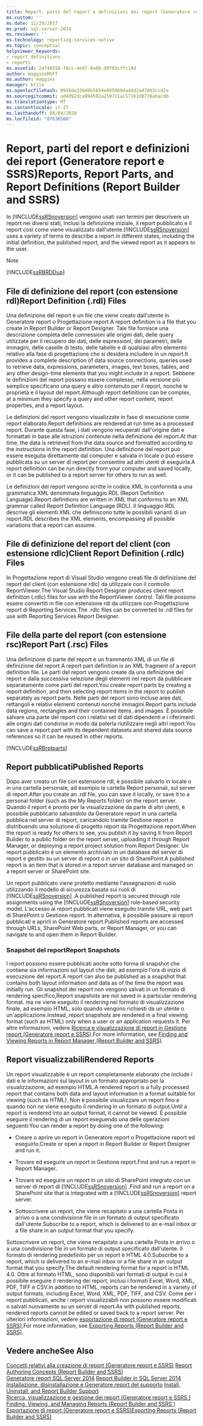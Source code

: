 ```yaml
---
title: Report, parti del report e definizioni dei report (Generatore report e SSRS) | Microsoft Docs
ms.custom: ''
ms.date: 12/29/2017
ms.prod: sql-server-2014
ms.reviewer: ''
ms.technology: reporting-services-native
ms.topic: conceptual
helpviewer_keywords:
- report definitions
- reports
ms.assetid: 2d746550-f8cc-4e97-8a06-d0f03cffc18d
author: maggiesMSFT
ms.author: maggies
manager: kfile
ms.openlocfilehash: 0926de326d0b5859e895d69da4dd2ad7863ccd2e
ms.sourcegitcommit: ad4d92dce894592a259721a1571b1d8736abacdb
ms.translationtype: MT
ms.contentlocale: it-IT
ms.lasthandoff: 08/04/2020
ms.locfileid: "87636560"
---
```

# <a name="reports-report-parts-and-report-definitions-report-builder-and-ssrs"></a><span data-ttu-id="66b7b-102">Report, parti del report e definizioni dei report (Generatore report e SSRS)</span><span class="sxs-lookup"><span data-stu-id="66b7b-102">Reports, Report Parts, and Report Definitions (Report Builder and SSRS)</span></span>
  <span data-ttu-id="66b7b-103">In [!INCLUDE[ssRSnoversion](../../includes/ssrsnoversion-md.md)] vengono usati vari termini per descrivere un report nei diversi stati, inclusi la definizione iniziale, il report pubblicato e il report così come viene visualizzato dall'utente.</span><span class="sxs-lookup"><span data-stu-id="66b7b-103">[!INCLUDE[ssRSnoversion](../../includes/ssrsnoversion-md.md)] uses a variety of terms to describe a report in different states, including the initial definition, the published report, and the viewed report as it appears to the user.</span></span>  
  
> [!NOTE]  
>  [!INCLUDE[ssRBRDDup](../../includes/ssrbrddup-md.md)]  
  
## <a name="report-definition-rdl-files"></a><span data-ttu-id="66b7b-104">File di definizione del report (con estensione rdl)</span><span class="sxs-lookup"><span data-stu-id="66b7b-104">Report Definition (.rdl) Files</span></span>  
 <span data-ttu-id="66b7b-105">Una definizione del report è un file che viene creato dall'utente in Generatore report o Progettazione report.</span><span class="sxs-lookup"><span data-stu-id="66b7b-105">A report definition is a file that you create in Report Builder or Report Designer.</span></span> <span data-ttu-id="66b7b-106">Tale file fornisce una descrizione completa delle connessioni alle origini dati, delle query utilizzate per il recupero dei dati, delle espressioni, dei parametri, delle immagini, delle caselle di testo, delle tabelle e di qualsiasi altro elemento relativo alla fase di progettazione che si desidera includere in un report.</span><span class="sxs-lookup"><span data-stu-id="66b7b-106">It provides a complete description of data source connections, queries used to retrieve data, expressions, parameters, images, text boxes, tables, and any other design-time elements that you might include in a report.</span></span> <span data-ttu-id="66b7b-107">Sebbene le definizioni del report possano essere complesse, nella versione più semplice specificano una query e altro contenuto per il report, nonché le proprietà e il layout del report.</span><span class="sxs-lookup"><span data-stu-id="66b7b-107">Although report definitions can be complex, at a minimum they specify a query and other report content, report properties, and a report layout.</span></span>  
  
 <span data-ttu-id="66b7b-108">Le definizioni del report vengono visualizzate in fase di esecuzione come report elaborato.</span><span class="sxs-lookup"><span data-stu-id="66b7b-108">Report definitions are rendered at run time as a processed report.</span></span> <span data-ttu-id="66b7b-109">Durante questa fase, i dati vengono recuperati dall'origine dati e formattati in base alle istruzioni contenute nella definizione del report.</span><span class="sxs-lookup"><span data-stu-id="66b7b-109">At that time, the data is retrieved from the data source and formatted according to the instructions in the report definition.</span></span> <span data-ttu-id="66b7b-110">Una definizione del report può essere eseguita direttamente dal computer e salvata in locale o può essere pubblicata su un server di report per consentire ad altri utenti di eseguirla.</span><span class="sxs-lookup"><span data-stu-id="66b7b-110">A report definition can be run directly from your computer and saved locally, or it can be published to a report server for others to run as well.</span></span>  
  
 <span data-ttu-id="66b7b-111">Le definizioni del report vengono scritte in codice XML in conformità a una grammatica XML denominata linguaggio RDL (Report Definition Language).</span><span class="sxs-lookup"><span data-stu-id="66b7b-111">Report definitions are written in XML that conforms to an XML grammar called Report Definition Language (RDL).</span></span> <span data-ttu-id="66b7b-112">Il linguaggio RDL descrive gli elementi XML che definiscono tutte le possibili varianti di un report.</span><span class="sxs-lookup"><span data-stu-id="66b7b-112">RDL describes the XML elements, encompassing all possible variations that a report can assume.</span></span>  
  
## <a name="client-report-definition-rdlc-files"></a><span data-ttu-id="66b7b-113">File di definizione del report del client (con estensione rdlc)</span><span class="sxs-lookup"><span data-stu-id="66b7b-113">Client Report Definition (.rdlc) Files</span></span>  
 <span data-ttu-id="66b7b-114">In Progettazione report di Visual Studio vengono creati file di definizione del report del client (con estensione rdlc) da utilizzare con il controllo ReportViewer.</span><span class="sxs-lookup"><span data-stu-id="66b7b-114">The Visual Studio Report Designer produces client report definition (.rdlc) files for use with the ReportViewer control.</span></span> <span data-ttu-id="66b7b-115">Tali file possono essere convertiti in file con estensione rdl da utilizzare con Progettazione report di Reporting Services.</span><span class="sxs-lookup"><span data-stu-id="66b7b-115">The .rdlc files can be converted to .rdl files for use with Reporting Services Report Designer.</span></span>  
  
## <a name="report-part-rsc-files"></a><span data-ttu-id="66b7b-116">File della parte del report (con estensione rsc)</span><span class="sxs-lookup"><span data-stu-id="66b7b-116">Report Part (.rsc) Files</span></span>  
 <span data-ttu-id="66b7b-117">Una definizione di parte del report è un frammento XML di un file di definizione del report.</span><span class="sxs-lookup"><span data-stu-id="66b7b-117">A report part definition is an XML fragment of a report definition file.</span></span> <span data-ttu-id="66b7b-118">Le parti del report vengono create da una definizione del report e dalla successiva selezione degli elementi nel report da pubblicare separatamente come parti del report.</span><span class="sxs-lookup"><span data-stu-id="66b7b-118">You create report parts by creating a report definition, and then selecting report items in the report to publish separately as report parts.</span></span> <span data-ttu-id="66b7b-119">Nelle parti del report sono incluse aree dati, rettangoli e relativi elementi contenuti nonché immagini.</span><span class="sxs-lookup"><span data-stu-id="66b7b-119">Report parts include data regions, rectangles and their contained items, and images.</span></span> <span data-ttu-id="66b7b-120">È possibile salvare una parte del report con i relativi set di dati dipendenti e i riferimenti alle origini dati condivise in modo da poterla riutilizzare negli altri report.</span><span class="sxs-lookup"><span data-stu-id="66b7b-120">You can save a report part with its dependent datasets and shared data source references so it can be reused in other reports.</span></span>  
  
 [!INCLUDE[ssRBrptparts](../../includes/ssrbrptparts-md.md)]  
  
## <a name="published-reports"></a><span data-ttu-id="66b7b-121">Report pubblicati</span><span class="sxs-lookup"><span data-stu-id="66b7b-121">Published Reports</span></span>  
 <span data-ttu-id="66b7b-122">Dopo aver creato un file con estensione rdl, è possibile salvarlo in locale o in una cartella personale, ad esempio la cartella Report personali, sul server di report.</span><span class="sxs-lookup"><span data-stu-id="66b7b-122">After you create an .rdl file, you can save it locally, or save it to a personal folder (such as the My Reports folder) on the report server.</span></span> <span data-ttu-id="66b7b-123">Quando il report è pronto per la visualizzazione da parte di altri utenti, è possibile pubblicarlo salvandolo da Generatore report in una cartella pubblica nel server di report, caricandolo tramite Gestione report o distribuendo una soluzione di progetto report da Progettazione report.</span><span class="sxs-lookup"><span data-stu-id="66b7b-123">When the report is ready for others to see, you publish it by saving it from Report Builder to a public folder on the report server, uploading it through Report Manager, or deploying a report project solution from Report Designer.</span></span> <span data-ttu-id="66b7b-124">Un report pubblicato è un elemento archiviato in un database del server di report e gestito su un server di report o in un sito di SharePoint.</span><span class="sxs-lookup"><span data-stu-id="66b7b-124">A published report is an item that is stored in a report server database and managed on a report server or SharePoint site.</span></span>  
  
 <span data-ttu-id="66b7b-125">Un report pubblicato viene protetto mediante l'assegnazioni di ruolo utilizzando il modello di sicurezza basata sui ruoli di [!INCLUDE[ssRSnoversion](../../includes/ssrsnoversion-md.md)] .</span><span class="sxs-lookup"><span data-stu-id="66b7b-125">A published report is secured through role assignments using the [!INCLUDE[ssRSnoversion](../../includes/ssrsnoversion-md.md)] role-based security model.</span></span> <span data-ttu-id="66b7b-126">L'accesso ai report pubblicati viene eseguito tramite URL, web part di SharePoint o Gestione report. In alternativa, è possibile passare ai report pubblicati e aprirli in Generatore report.</span><span class="sxs-lookup"><span data-stu-id="66b7b-126">Published reports are accessed through URLs, SharePoint Web parts, or Report Manager, or you can navigate to and open them in Report Builder.</span></span>  
  
### <a name="report-snapshots"></a><span data-ttu-id="66b7b-127">Snapshot del report</span><span class="sxs-lookup"><span data-stu-id="66b7b-127">Report Snapshots</span></span>  
 <span data-ttu-id="66b7b-128">I report possono essere pubblicati anche sotto forma di snapshot che contiene sia informazioni sul layout che dati, ad esempio l'ora di inizio di esecuzione del report.</span><span class="sxs-lookup"><span data-stu-id="66b7b-128">A report can also be published as a snapshot that contains both layout information and data as of the time the report was initially run.</span></span> <span data-ttu-id="66b7b-129">Gli snapshot dei report non vengono salvati in un formato di rendering specifico,</span><span class="sxs-lookup"><span data-stu-id="66b7b-129">Report snapshots are not saved in a particular rendering format.</span></span> <span data-ttu-id="66b7b-130">ma ne viene eseguito il rendering nel formato di visualizzazione finale, ad esempio HTML, solo quando vengono richiesti da un utente o un'applicazione.</span><span class="sxs-lookup"><span data-stu-id="66b7b-130">Instead, report snapshots are rendered in a final viewing format (such as HTML) only when a user or an application requests it.</span></span> <span data-ttu-id="66b7b-131">Per altre informazioni, vedere [Ricerca e visualizzazione di report in Gestione report &#40;Generatore report e SSRS&#41;](../report-builder/finding-and-viewing-reports-in-the-web-portal-report-builder-and-ssrs.md).</span><span class="sxs-lookup"><span data-stu-id="66b7b-131">For more information, see [Finding and Viewing Reports in Report Manager &#40;Report Builder and SSRS&#41;](../report-builder/finding-and-viewing-reports-in-the-web-portal-report-builder-and-ssrs.md).</span></span>  
  
## <a name="rendered-reports"></a><span data-ttu-id="66b7b-132">Report visualizzabili</span><span class="sxs-lookup"><span data-stu-id="66b7b-132">Rendered Reports</span></span>  
 <span data-ttu-id="66b7b-133">Un report visualizzabile è un report completamente elaborato che include i dati e le informazioni sul layout in un formato appropriato per la visualizzazione, ad esempio HTML.</span><span class="sxs-lookup"><span data-stu-id="66b7b-133">A rendered report is a fully processed report that contains both data and layout information in a format suitable for viewing (such as HTML).</span></span> <span data-ttu-id="66b7b-134">Non è possibile visualizzare un report fino a quando non ne viene eseguito il rendering in un formato di output.</span><span class="sxs-lookup"><span data-stu-id="66b7b-134">Until a report is rendered into an output format, it cannot be viewed.</span></span> <span data-ttu-id="66b7b-135">È possibile eseguire il rendering di un report eseguendo una delle operazioni seguenti:</span><span class="sxs-lookup"><span data-stu-id="66b7b-135">You can render a report by doing one of the following:</span></span>  
  
-   <span data-ttu-id="66b7b-136">Creare o aprire un report in Generatore report o Progettazione report ed eseguirlo.</span><span class="sxs-lookup"><span data-stu-id="66b7b-136">Create or open a report in Report Builder or Report Designer and run it.</span></span>  
  
-   <span data-ttu-id="66b7b-137">Trovare ed eseguire un report in Gestione report.</span><span class="sxs-lookup"><span data-stu-id="66b7b-137">Find and run a report in Report Manager.</span></span>  
  
-   <span data-ttu-id="66b7b-138">Trovare ed eseguire un report in un sito di SharePoint integrato con un server di report di [!INCLUDE[ssRSnoversion](../../includes/ssrsnoversion-md.md)] .</span><span class="sxs-lookup"><span data-stu-id="66b7b-138">Find and run a report on a SharePoint site that is integrated with a [!INCLUDE[ssRSnoversion](../../includes/ssrsnoversion-md.md)] report server.</span></span>  
  
-   <span data-ttu-id="66b7b-139">Sottoscrivere un report, che viene recapitato a una cartella Posta in arrivo o a una condivisione file in un formato di output specificato dall'utente.</span><span class="sxs-lookup"><span data-stu-id="66b7b-139">Subscribe to a report, which is delivered to an e-mail inbox or a file share in an output format that you specify.</span></span>  
  
 <span data-ttu-id="66b7b-140">Sottoscrivere un report, che viene recapitato a una cartella Posta in arrivo o a una condivisione file in un formato di output specificato dall'utente. Il formato di rendering predefinito per un report è HTML 4.0.</span><span class="sxs-lookup"><span data-stu-id="66b7b-140">Subscribe to a report, which is delivered to an e-mail inbox or a file share in an output format that you specify.The default rendering format for a report is HTML 4.0.</span></span> <span data-ttu-id="66b7b-141">Oltre al formato HTML, sono disponibili vari formati di output in cui è possibile eseguire il rendering dei report, inclusi i formati Excel, Word, XML, PDF, TIFF e CSV.</span><span class="sxs-lookup"><span data-stu-id="66b7b-141">In addition to HTML, reports can be rendered in a variety of output formats, including Excel, Word, XML, PDF, TIFF, and CSV.</span></span> <span data-ttu-id="66b7b-142">Come per i report pubblicati, anche i report visualizzabili non possono essere modificati o salvati nuovamente su un server di report.</span><span class="sxs-lookup"><span data-stu-id="66b7b-142">As with published reports, rendered reports cannot be edited or saved back to a report server.</span></span> <span data-ttu-id="66b7b-143">Per ulteriori informazioni, vedere [esportazione di report &#40;Generatore report e SSRS&#41;](../report-builder/export-reports-report-builder-and-ssrs.md).</span><span class="sxs-lookup"><span data-stu-id="66b7b-143">For more information, see [Exporting Reports &#40;Report Builder and SSRS&#41;](../report-builder/export-reports-report-builder-and-ssrs.md).</span></span>  
  
## <a name="see-also"></a><span data-ttu-id="66b7b-144">Vedere anche</span><span class="sxs-lookup"><span data-stu-id="66b7b-144">See Also</span></span>  
 <span data-ttu-id="66b7b-145">[Concetti relativi alla creazione di report &#40;Generatore report e SSRS&#41;](report-authoring-concepts-report-builder-and-ssrs.md) </span><span class="sxs-lookup"><span data-stu-id="66b7b-145">[Report Authoring Concepts &#40;Report Builder and SSRS&#41;](report-authoring-concepts-report-builder-and-ssrs.md) </span></span>  
 <span data-ttu-id="66b7b-146">[Generatore report SQL Server 2014](../report-builder/report-builder-in-sql-server-2016.md) </span><span class="sxs-lookup"><span data-stu-id="66b7b-146">[Report Builder in SQL Server 2014](../report-builder/report-builder-in-sql-server-2016.md) </span></span>  
 <span data-ttu-id="66b7b-147">[Installazione, disinstallazione e Generatore report del supporto](../install-uninstall-and-report-builder-support.md) </span><span class="sxs-lookup"><span data-stu-id="66b7b-147">[Install, Uninstall, and Report Builder Support](../install-uninstall-and-report-builder-support.md) </span></span>  
 <span data-ttu-id="66b7b-148">[Ricerca, visualizzazione e gestione dei report &#40;Generatore report e SSRS &#41;](../report-builder/finding-viewing-and-managing-reports-report-builder-and-ssrs.md) </span><span class="sxs-lookup"><span data-stu-id="66b7b-148">[Finding, Viewing, and Managing Reports &#40;Report Builder and SSRS &#41;](../report-builder/finding-viewing-and-managing-reports-report-builder-and-ssrs.md) </span></span>  
 [<span data-ttu-id="66b7b-149">Esportazione di report &#40;Generatore report e SSRS&#41;</span><span class="sxs-lookup"><span data-stu-id="66b7b-149">Exporting Reports &#40;Report Builder and SSRS&#41;</span></span>](../report-builder/export-reports-report-builder-and-ssrs.md)  
  
  
